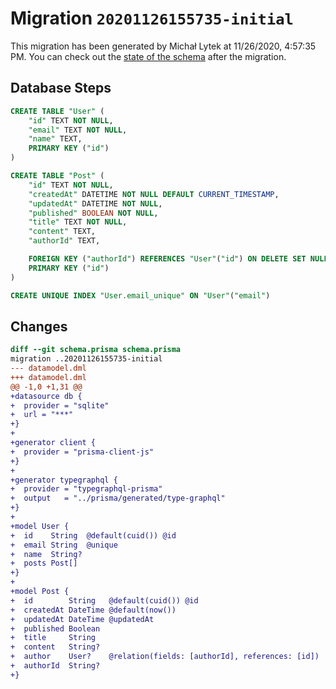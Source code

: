 # Migration `20201126155735-initial`

This migration has been generated by Michał Lytek at 11/26/2020, 4:57:35 PM.
You can check out the [state of the schema](./schema.prisma) after the migration.

## Database Steps

```sql
CREATE TABLE "User" (
    "id" TEXT NOT NULL,
    "email" TEXT NOT NULL,
    "name" TEXT,
    PRIMARY KEY ("id")
)

CREATE TABLE "Post" (
    "id" TEXT NOT NULL,
    "createdAt" DATETIME NOT NULL DEFAULT CURRENT_TIMESTAMP,
    "updatedAt" DATETIME NOT NULL,
    "published" BOOLEAN NOT NULL,
    "title" TEXT NOT NULL,
    "content" TEXT,
    "authorId" TEXT,

    FOREIGN KEY ("authorId") REFERENCES "User"("id") ON DELETE SET NULL ON UPDATE CASCADE,
    PRIMARY KEY ("id")
)

CREATE UNIQUE INDEX "User.email_unique" ON "User"("email")
```

## Changes

```diff
diff --git schema.prisma schema.prisma
migration ..20201126155735-initial
--- datamodel.dml
+++ datamodel.dml
@@ -1,0 +1,31 @@
+datasource db {
+  provider = "sqlite"
+  url = "***"
+}
+
+generator client {
+  provider = "prisma-client-js"
+}
+
+generator typegraphql {
+  provider = "typegraphql-prisma"
+  output   = "../prisma/generated/type-graphql"
+}
+
+model User {
+  id    String  @default(cuid()) @id
+  email String  @unique
+  name  String?
+  posts Post[]
+}
+
+model Post {
+  id        String   @default(cuid()) @id
+  createdAt DateTime @default(now())
+  updatedAt DateTime @updatedAt
+  published Boolean
+  title     String
+  content   String?
+  author    User?    @relation(fields: [authorId], references: [id])
+  authorId  String?
+}
```


